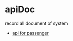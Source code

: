 # apiDoc
record all document of system

 - [api for passenger](https://mlssz.github.io/apiDoc/apiForPassenger)
